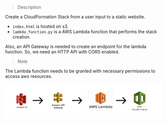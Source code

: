 > Description

Create a CloudFormation Stack from a user input to a static website.
- `index.html` is hosted on s3.
- `lambda_function.py` is a AWS Lambda function that performs the stack creation.

Also, an API Gateway is needed to create an endpoint for the lambda function. So, we need an HTTP API with CORS enabled.

> Note 

The Lambda function needs to be granted with necessary permissions to access aws resources.

![image](./image.png)